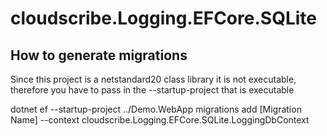 ﻿# cloudscribe.Logging.EFCore.SQLite

## How to generate migrations

Since this project is a netstandard20 class library it is not executable, therefore you have to pass in the --startup-project that is executable

dotnet ef --startup-project ../Demo.WebApp migrations add [Migration Name] --context cloudscribe.Logging.EFCore.SQLite.LoggingDbContext